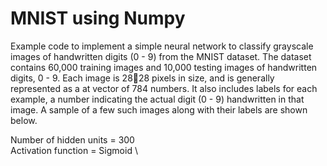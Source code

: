 # MNIST using Numpy  
Example code to implement a simple neural network to classify grayscale images of handwritten digits (0 - 9) from the MNIST dataset. The dataset contains 60,000 training
images and 10,000 testing images of handwritten digits, 0 - 9. Each image is 2828 pixels
in size, and is generally represented as a 
at vector of 784 numbers. It also includes labels
for each example, a number indicating the actual digit (0 - 9) handwritten in that image.
A sample of a few such images along with their labels are shown below.


Number of hidden units = 300 \
Activation function = Sigmoid \





